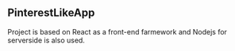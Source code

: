 ## PinterestLikeApp

Project is based on React as a front-end farmework and Nodejs for serverside is also used.
